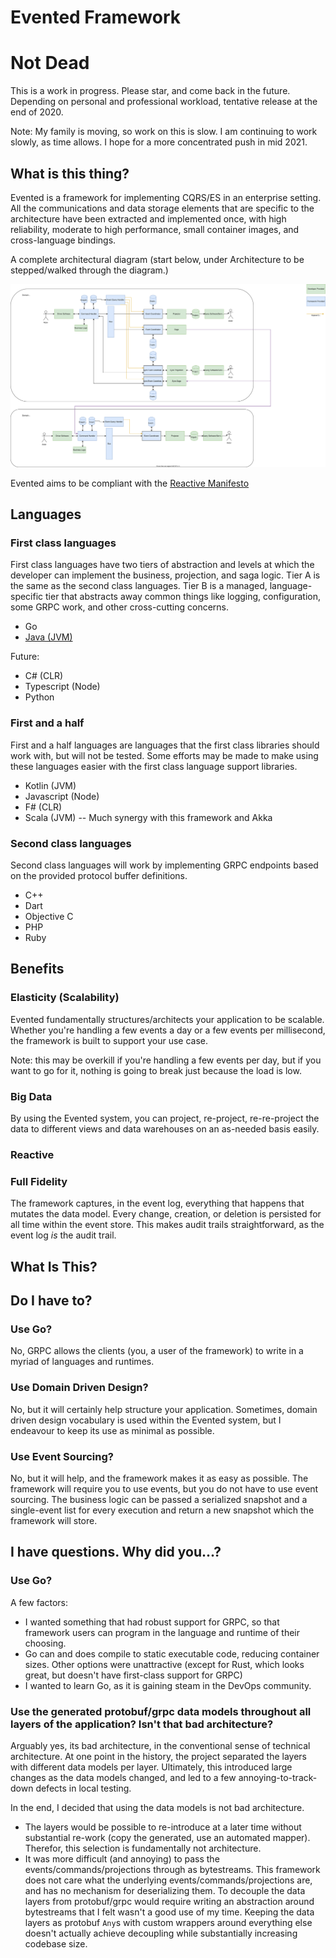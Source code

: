 # Evented Framework
# Not Dead
This is a work in progress.  Please star, and come back in the future.  Depending on personal and professional workload, tentative release at the end of 2020.

Note:  My family is moving, so work on this is slow.  I am continuing to work slowly, as time allows.  I hope for a more concentrated push in mid 2021.

## What is this thing?

Evented is a framework for implementing CQRS/ES in an enterprise setting.  All the communications and data storage elements that are specific to the architecture have been extracted and implemented once, with high reliability, moderate to high performance, small container images, and cross-language bindings.

A complete architectural diagram (start below, under Architecture to be stepped/walked through the diagram.)

![Full Architectural Diagram](https://github.com/benjaminabbitt/evented/blob/master/Evented.svg)

Evented aims to be compliant with the [Reactive Manifesto](https://www.reactivemanifesto.org/)

## Languages
### First class languages
First class languages have two tiers of abstraction and levels at which the developer can implement the business, projection, and saga logic.  Tier A is the same as the second class languages.  Tier B is a managed, language-specific tier that abstracts away common things like logging, configuration, some GRPC work, and other cross-cutting concerns.

* Go
* [Java (JVM)](https://github.com/benjaminabbitt/evented-url)

Future:

* C# (CLR)
* Typescript (Node)
* Python

### First and a half
First and a half languages are languages that the first class libraries should work with, but will not be tested.  Some efforts may be made to make using these languages easier with the first class language support libraries.

* Kotlin (JVM)
* Javascript (Node)
* F# (CLR)
* Scala (JVM) -- Much synergy with this framework and Akka

### Second class languages
Second class languages will work by implementing GRPC endpoints based on the provided protocol buffer definitions.  
* C++
* Dart
* Objective C
* PHP
* Ruby

## Benefits
### Elasticity (Scalability)
Evented fundamentally structures/architects your application to be scalable.  Whether you're handling a few events a day or a few events per millisecond, the framework is built to support your use case.

Note: this may be overkill if you're handling a few events per day, but if you want to go for it, nothing is going to break just because the load is low.

### Big Data
By using the Evented system, you can project, re-project, re-re-project the data to different views and data warehouses on an as-needed basis easily.

### Reactive

### Full Fidelity
The framework captures, in the event log, everything that happens that mutates the data model.  Every change, creation, or deletion is persisted for all time within the event store.  This makes audit trails straightforward, as the event log *is* the audit trail.

## What Is This?

## Do I have to?
### Use Go?
No, GRPC allows the clients (you, a user of the framework) to write in a myriad of languages and runtimes.

### Use Domain Driven Design?
No, but it will certainly help structure your application.  Sometimes, domain driven design vocabulary is used within the Evented system, but I endeavour to keep its use as minimal as possible.

### Use Event Sourcing?
No, but it will help, and the framework makes it as easy as possible.  The framework will require you to use events, but you do not have to use event sourcing.  The business logic can be passed a serialized snapshot and a single-event list for every execution and return a new snapshot which the framework will store.

## I have questions.  Why did you...?
### Use Go?
A few factors:
* I wanted something that had robust support for GRPC, so that framework users can program in the language and runtime of their choosing.
* Go can and does compile to static executable code, reducing container sizes.  Other options were unattractive (except for Rust, which looks great, but doesn't have first-class support for GRPC)
* I wanted to learn Go, as it is gaining steam in the DevOps community.

### Use the generated protobuf/grpc data models throughout all layers of the application?  Isn't that bad architecture?
Arguably yes, its bad architecture, in the conventional sense of technical architecture.  At one point in the history, the project separated the layers with different data models per layer.  Ultimately, this introduced large changes as the data models changed, and led to a few annoying-to-track-down defects in local testing.

In the end, I decided that using the data models is not bad architecture.
* The layers would be possible to re-introduce at a later time without substantial re-work (copy the generated, use an automated mapper).  Therefor, this selection is fundamentally not architecture.
* It was more difficult (and annoying) to pass the events/commands/projections through as bytestreams.  This framework does not care what the underlying events/commands/projections are, and has no mechanism for deserializing them.  To decouple the data layers from protobuf/grpc would require writing an abstraction around bytestreams that I felt wasn't a good use of my time.  Keeping the data layers as protobuf `Any`s with custom wrappers around everything else doesn't actually achieve decoupling while substantially increasing codebase size. 
